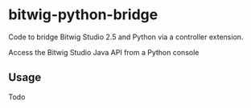 # bitwig-python-bridge

Code to bridge Bitwig Studio 2.5 and Python via a controller extension.

Access the Bitwig Studio Java API from a Python console

## Usage

Todo
